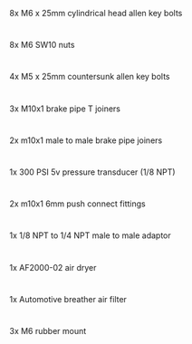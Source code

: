 8x M6 x 25mm cylindrical head allen key bolts
#
8x M6 SW10 nuts
#
4x M5 x 25mm countersunk allen key bolts
#
3x M10x1 brake pipe T joiners
#
2x m10x1 male to male brake pipe joiners
#
1x 300 PSI 5v pressure transducer (1/8 NPT)
#
2x m10x1 6mm push connect fittings
#
1x 1/8 NPT to 1/4 NPT male to male adaptor
#
1x AF2000-02 air dryer
#
1x Automotive breather air filter
#
3x M6 rubber mount

